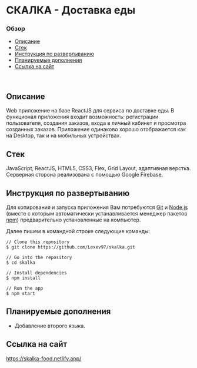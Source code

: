 # **СКАЛКА - Доставка еды**

### Обзор
* [Описание](#описание)
* [Стек](#стек)
* [Инструкция по развертыванию](#инструкция-по-развертыванию)
* [Планируемые дополнения](#планируемые-дополнения)
* [Ссылка на сайт](#ссылка-на-сайт)
<br>

## Описание

Web приложение на базе ReactJS для сервиса по доставке еды. В функционал приложения входит возможность: регистрации пользователя, создания заказов, входа в личный кабинет и просмотра созданных заказов. Приложение одинаково хорошо отображается как на Desktop, так и на мобильных устройствах.

## Стек

JavaScript, ReactJS, HTML5, CSS3, Flex, Grid Layout, адаптивная верстка.<br>
Серверная сторона реализована с помощью Google Firebase.

## Инструкция по развертыванию

Для копирования и запуска приложения Вам потребуются [Git](https://git-scm.com/) и [Node.js](https://nodejs.org/en/download/) (вместе с которым автоматически устанавливается менеджер пакетов [npm](http://npmjs.com/)) предварительно установленные на компьютер.

Далее пишем в командной строке следующие команды:

```
// Clone this repository
$ git clone https://github.com/Lexev97/skalka.git

// Go into the repository
$ cd skalka

// Install dependencies
$ npm install

// Run the app
$ npm start
```

## Планируемые дополнения
- Добавление второго языка.

## Ссылка на сайт

https://skalka-food.netlify.app/

